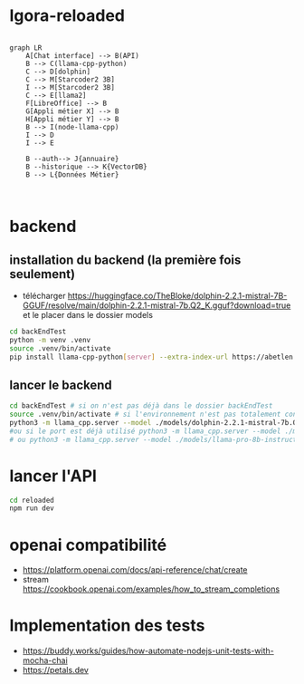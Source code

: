 # Igora-reloaded

```mermaid

graph LR
    A[Chat interface] --> B(API)
    B --> C(llama-cpp-python)
    C --> D[dolphin]
    C --> M[Starcoder2 3B]
    I --> M[Starcoder2 3B]
    C --> E[llama2]
    F[LibreOffice] --> B
    G[Appli métier X] --> B
    H[Appli métier Y] --> B
    B --> I(node-llama-cpp)
    I --> D
    I --> E
    
    B --auth--> J{annuaire}
    B --historique --> K{VectorDB}
    B --> L{Données Métier}



```

# backend
## installation du backend (la première fois seulement)
- télécharger https://huggingface.co/TheBloke/dolphin-2.2.1-mistral-7B-GGUF/resolve/main/dolphin-2.2.1-mistral-7b.Q2_K.gguf?download=true et le placer dans le dossier models

```bash
cd backEndTest
python -m venv .venv
source .venv/bin/activate
pip install llama-cpp-python[server] --extra-index-url https://abetlen.github.io/llama-cpp-python/whl/cpu
```

## lancer le backend
```bash
cd backEndTest # si on n'est pas déjà dans le dossier backEndTest
source .venv/bin/activate # si l'environnement n'est pas totalement configure
python3 -m llama_cpp.server --model ./models/dolphin-2.2.1-mistral-7b.Q2_K.gguf 
#ou si le port est déjà utilisé python3 -m llama_cpp.server --model ./models/dolphin-2.2.1-mistral-7b.Q2_K.gguf --port 5677 --host 0.0.0.0
# ou python3 -m llama_cpp.server --model ./models/llama-pro-8b-instruct.Q2_K.gguf --port 5677
```


# lancer l'API

```bash
cd reloaded
npm run dev
```


# openai compatibilité
- https://platform.openai.com/docs/api-reference/chat/create
- stream https://cookbook.openai.com/examples/how_to_stream_completions



# Implementation des tests
- https://buddy.works/guides/how-automate-nodejs-unit-tests-with-mocha-chai
- https://petals.dev



